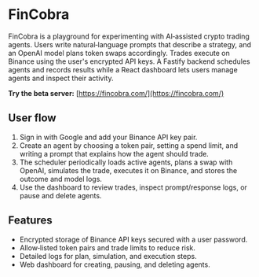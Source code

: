 # FinCobra

FinCobra is a playground for experimenting with AI‑assisted crypto trading
agents. Users write natural‑language prompts that describe a strategy, and an
OpenAI model plans token swaps accordingly. Trades execute on Binance using the
user's encrypted API keys. A Fastify backend schedules agents and records
results while a React dashboard lets users manage agents and inspect their
activity.

**Try the beta server:** [https://fincobra.com/](https://fincobra.com/)

## User flow

1. Sign in with Google and add your Binance API key pair.
2. Create an agent by choosing a token pair, setting a spend limit, and writing
   a prompt that explains how the agent should trade.
3. The scheduler periodically loads active agents, plans a swap with OpenAI,
   simulates the trade, executes it on Binance, and stores the outcome and model
   logs.
4. Use the dashboard to review trades, inspect prompt/response logs, or pause
   and delete agents.

## Features

- Encrypted storage of Binance API keys secured with a user password.
- Allow‑listed token pairs and trade limits to reduce risk.
- Detailed logs for plan, simulation, and execution steps.
- Web dashboard for creating, pausing, and deleting agents.
